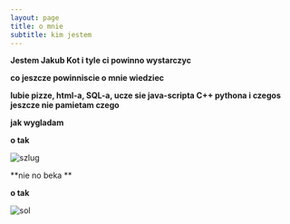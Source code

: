 ```yaml
---
layout: page
title: o mnie
subtitle: kim jestem
---
```


**Jestem Jakub Kot i tyle ci powinno wystarczyc**

**co jeszcze powinniscie o mnie wiedziec**

**lubie pizze, html-a, SQL-a, ucze sie java-scripta C++ pythona i czegos jeszcze nie pamietam czego**

**jak wygladam**

**o tak**

![szlug](http://www.ziemniakispolka.pl/wp-content/uploads/2015/05/ziemniak.png)

**nie no beka **

**o tak**

![sol](https://vignette.wikia.nocookie.net/leagueoflegends/images/0/05/Aurelion_Sol_OriginalSkin.jpg/revision/latest?cb=20170615221255)
